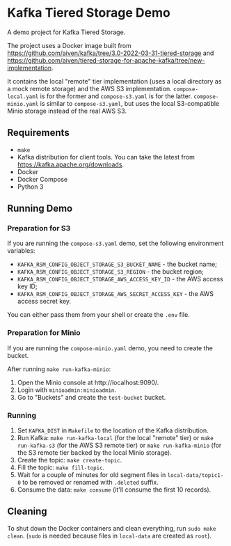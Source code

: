 # Kafka Tiered Storage Demo

A demo project for Kafka Tiered Storage.

The project uses a Docker image built from https://github.com/aiven/kafka/tree/3.0-2022-03-31-tiered-storage and https://github.com/aiven/tiered-storage-for-apache-kafka/tree/new-implementation.

It contains the local "remote" tier implementation (uses a local directory as a mock remote storage) and the AWS S3 implementation. `compose-local.yaml` is for the former and `compose-s3.yaml` is for the latter. `compose-minio.yaml` is similar to `compose-s3.yaml`, but uses the local S3-compatible Minio storage instead of the real AWS S3.

## Requirements
- `make`
- Kafka distribution for client tools. You can take the latest from https://kafka.apache.org/downloads.
- Docker
- Docker Compose
- Python 3

## Running Demo

### Preparation for S3

If you are running the `compose-s3.yaml` demo, set the following environment variables:
- `KAFKA_RSM_CONFIG_OBJECT_STORAGE_S3_BUCKET_NAME` - the bucket name;
- `KAFKA_RSM_CONFIG_OBJECT_STORAGE_S3_REGION` - the bucket region;
- `KAFKA_RSM_CONFIG_OBJECT_STORAGE_AWS_ACCESS_KEY_ID` - the AWS access key ID;
- `KAFKA_RSM_CONFIG_OBJECT_STORAGE_AWS_SECRET_ACCESS_KEY` - the AWS access secret key.

You can either pass them from your shell or create the `.env` file.

### Preparation for Minio

If you are running the `compose-minio.yaml` demo, you need to create the bucket.

After running `make run-kafka-minio`:
1. Open the Minio console at http://localhost:9090/.
2. Login with `minioadmin:minioadmin`.
3. Go to "Buckets" and create the `test-bucket` bucket.

### Running

1. Set `KAFKA_DIST` in `Makefile` to the location of the Kafka distribution.
2. Run Kafka: `make run-kafka-local` (for the local "remote" tier) or `make run-kafka-s3` (for the AWS S3 remote tier) or `make run-kafka-minio` (for the S3 remote tier backed by the local Minio storage).
3. Create the topic: `make create-topic`.
4. Fill the topic: `make fill-topic`.
5. Wait for a couple of minutes for old segment files in `local-data/topic1-0` to be removed or renamed with `.deleted` suffix.
6. Consume the data: `make consume` (it'll consume the first 10 records).

## Cleaning

To shut down the Docker containers and clean everything, run `sudo make clean`. (`sudo` is needed because files in `local-data` are created as `root`).
